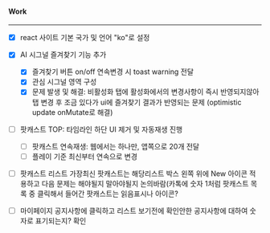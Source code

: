 
#### Work
---
- [x] react 사이트 기본 국가 및 언어 "ko"로 설정
- [x] AI 시그널 즐겨찾기 기능 추가
	- [x] 즐겨찾기 버튼 on/off 연속변경 시 toast warning 전달
	- [x] 관심 시그널 영역 구성
	- [x] 문제 발생 및 해결: 비활성화 탭에 활성화에서의 변경사항이 즉시 반영되지않아 탭 변경 후 조금 있다가 ui에 즐겨찾기 결과가 반영되는 문제 (optimistic update onMutate로 해결) 

- [ ] 팟캐스트 TOP: 타임라인 하단 UI 제거 및 자동재생 진행
	- [ ] 팟캐스트 연속재생: 웹에서는 하나만, 앱쪽으로 20개 전달
	- [ ] 플레이 기준 최신부터 연속으로 변경

- [ ] 팟캐스트 리스트 가장최신 팟캐스트는 해당리스트 박스 왼쪽 위에 New 아이콘 적용하고 다음 문제는 해야될지 말아야될지 논의바람(카톡에 숫자 1처럼 팟캐스트 목록 중 클릭해서 들어간 팟캐스트는 읽음표시나 아이콘?

- [ ] 마이페이지 공지사항에 클릭하고 리스트 보기전에 확인안한 공지사항에 대하여 숫자로 표기되는지? 확인
